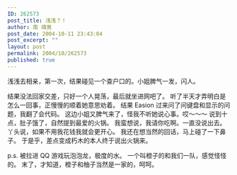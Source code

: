 ```yaml
---
ID: 262573
post_title: 浅浅？！
author: 南 靖男
post_date: 2004-10-11 23:43:04
post_excerpt: ""
layout: post
permalink: 2004/10/262573
published: true
---
```

<!--more-->浅浅去相亲，第一次，结果碰见一个查户口的。小姐脾气一发，闪人。
结果没法回家交差，只好一个人晃荡，最后就坐进网吧了。
听了半天才弄明白是怎么一回事，正慢慢的顺着她意思劝着。
结果 Easion 过来问了问键盘和显示的问题，我翻了会代码。
这边小姐又脾气来了，怪我不听她说心事。哎～～～
说到十点，肚子饿了，自然提到最爱的火锅。
我蛮想说，我请你吃啊。一直没说出去。
丫头说，如果不用我花钱我就会更开心。
我还在想当然的回话，马上碰了一下鼻子。
于是乎，差点变成朽木的本人终于说出火锅来。

p.s. 被拉进 QQ 游戏玩泡泡龙，极度的水。
一个叫橙子的和我们一队，感觉怪怪的。
末了，才知道，橙子和柚子当然是一家的，呵呵。